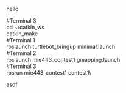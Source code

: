 hello


#Terminal 3\
cd ~/catkin_ws\
catkin_make\
#Terminal 1\
roslaunch turtlebot_bringup minimal.launch\
#Terminal 2\
roslaunch mie443_contest1 gmapping.launch\
#Terminal 3\
rosrun mie443_contest1 contest1\

asdf
